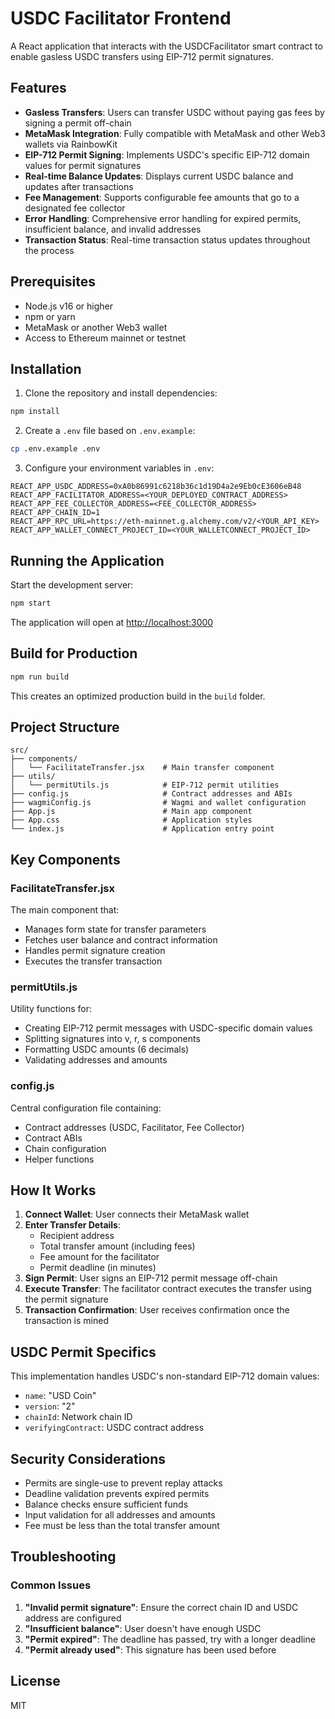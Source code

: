 # USDC Facilitator Frontend

A React application that interacts with the USDCFacilitator smart contract to enable gasless USDC transfers using EIP-712 permit signatures.

## Features

- **Gasless Transfers**: Users can transfer USDC without paying gas fees by signing a permit off-chain
- **MetaMask Integration**: Fully compatible with MetaMask and other Web3 wallets via RainbowKit
- **EIP-712 Permit Signing**: Implements USDC's specific EIP-712 domain values for permit signatures
- **Real-time Balance Updates**: Displays current USDC balance and updates after transactions
- **Fee Management**: Supports configurable fee amounts that go to a designated fee collector
- **Error Handling**: Comprehensive error handling for expired permits, insufficient balance, and invalid addresses
- **Transaction Status**: Real-time transaction status updates throughout the process

## Prerequisites

- Node.js v16 or higher
- npm or yarn
- MetaMask or another Web3 wallet
- Access to Ethereum mainnet or testnet

## Installation

1. Clone the repository and install dependencies:

```bash
npm install
```

2. Create a `.env` file based on `.env.example`:

```bash
cp .env.example .env
```

3. Configure your environment variables in `.env`:

```env
REACT_APP_USDC_ADDRESS=0xA0b86991c6218b36c1d19D4a2e9Eb0cE3606eB48
REACT_APP_FACILITATOR_ADDRESS=<YOUR_DEPLOYED_CONTRACT_ADDRESS>
REACT_APP_FEE_COLLECTOR_ADDRESS=<FEE_COLLECTOR_ADDRESS>
REACT_APP_CHAIN_ID=1
REACT_APP_RPC_URL=https://eth-mainnet.g.alchemy.com/v2/<YOUR_API_KEY>
REACT_APP_WALLET_CONNECT_PROJECT_ID=<YOUR_WALLETCONNECT_PROJECT_ID>
```

## Running the Application

Start the development server:

```bash
npm start
```

The application will open at [http://localhost:3000](http://localhost:3000)

## Build for Production

```bash
npm run build
```

This creates an optimized production build in the `build` folder.

## Project Structure

```
src/
├── components/
│   └── FacilitateTransfer.jsx    # Main transfer component
├── utils/
│   └── permitUtils.js            # EIP-712 permit utilities
├── config.js                     # Contract addresses and ABIs
├── wagmiConfig.js                # Wagmi and wallet configuration
├── App.js                        # Main app component
├── App.css                       # Application styles
└── index.js                      # Application entry point
```

## Key Components

### FacilitateTransfer.jsx
The main component that:
- Manages form state for transfer parameters
- Fetches user balance and contract information
- Handles permit signature creation
- Executes the transfer transaction

### permitUtils.js
Utility functions for:
- Creating EIP-712 permit messages with USDC-specific domain values
- Splitting signatures into v, r, s components
- Formatting USDC amounts (6 decimals)
- Validating addresses and amounts

### config.js
Central configuration file containing:
- Contract addresses (USDC, Facilitator, Fee Collector)
- Contract ABIs
- Chain configuration
- Helper functions

## How It Works

1. **Connect Wallet**: User connects their MetaMask wallet
2. **Enter Transfer Details**: 
   - Recipient address
   - Total transfer amount (including fees)
   - Fee amount for the facilitator
   - Permit deadline (in minutes)
3. **Sign Permit**: User signs an EIP-712 permit message off-chain
4. **Execute Transfer**: The facilitator contract executes the transfer using the permit signature
5. **Transaction Confirmation**: User receives confirmation once the transaction is mined

## USDC Permit Specifics

This implementation handles USDC's non-standard EIP-712 domain values:
- `name`: "USD Coin"
- `version`: "2"
- `chainId`: Network chain ID
- `verifyingContract`: USDC contract address

## Security Considerations

- Permits are single-use to prevent replay attacks
- Deadline validation prevents expired permits
- Balance checks ensure sufficient funds
- Input validation for all addresses and amounts
- Fee must be less than the total transfer amount

## Troubleshooting

### Common Issues

1. **"Invalid permit signature"**: Ensure the correct chain ID and USDC address are configured
2. **"Insufficient balance"**: User doesn't have enough USDC
3. **"Permit expired"**: The deadline has passed, try with a longer deadline
4. **"Permit already used"**: This signature has been used before

## License

MIT